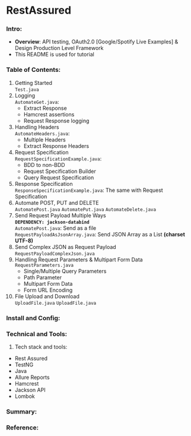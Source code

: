 # RestAssured  
### Intro:  
- **Overview**: API testing, OAuth2.0 [Google/Spotify Live Examples] & Design Production Level Framework  
- This README is used for tutorial 
### Table of Contents:  
1. Getting Started  
```Test.java```
2. Logging  
```AutomateGet.java```:  
    - Extract Response
    - Hamcrest assertions
    - Request Response logging
3. Handling Headers  
   ```AutomateHeaders.java```:
    - Multiple Headers
    - Extract Response Headers
4. Request Specification  
   ```RequestSpecificationExample.java```:
   - BDD to non-BDD
   - Request Specification Builder
   - Query Request Specification
5. Response Specification  
   ```ResponseSpecificationExample.java```: The same with   Request Specification
6. Automate POST, PUT and DELETE  
```AutomatePost.java```
```AutomatePut.java```
```AutomateDelete.java```
7. Send Request Payload Multiple Ways  
**```DEPENDENCY: jackson-databind```**  
```AutomatePost.java```: Send as a file  
```RequestPayloadAsJsonArray.java```: Send JSON Array as a List **(charset UTF-8)**
8. Send Complex JSON as Request Payload ```RequestPayloadComplexJson.java```
9. Handling Request Parameters & Multipart Form Data  
```RequestParameters.java```
   - Single/Multiple Query Parameters
   - Path Parameter
   - Multipart Form Data
   - Form URL Encoding
10. File Upload and Download  
 ```UploadFile.java```
 ```UploadFile.java```

### Install and Config:  
### Technical and Tools:
1. Tech stack and tools:
* Rest Assured
* TestNG  
* Java  
* Allure Reports  
* Hamcrest  
* Jackson API  
* Lombok  
### Summary:  
### Reference:  



